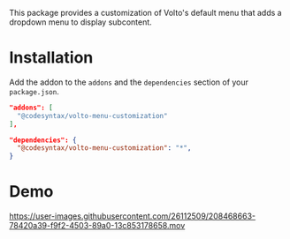 This package provides a customization of Volto's default menu that adds a dropdown menu to display subcontent.

# Installation

Add the addon to the `addons` and the `dependencies` section of your `package.json`.
````JSON
"addons": [
  "@codesyntax/volto-menu-customization"
],

"dependencies": {
  "@codesyntax/volto-menu-customization": "*",
}
````

# Demo

https://user-images.githubusercontent.com/26112509/208468663-78420a39-f9f2-4503-89a0-13c853178658.mov

